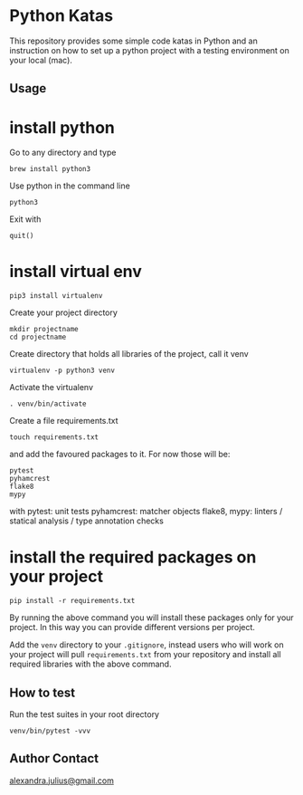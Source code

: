 # Python Katas
This repository provides some simple code katas in Python and an instruction on how to set up a python project with a testing environment on your local (mac).

## Usage

# install python
Go to any directory and type
```
brew install python3
```
Use python in the command line
```
python3 
```
Exit with
```
quit()
```
# install virtual env
```
pip3 install virtualenv
```
Create your project directory
```
mkdir projectname
cd projectname
```
Create directory that holds all libraries of the project, call it venv
```
virtualenv -p python3 venv
```
Activate the virtualenv
```
. venv/bin/activate
```
Create a file requirements.txt 
```
touch requirements.txt
```
and add the favoured packages to it. For now those will be:
```
pytest
pyhamcrest
flake8
mypy
```
with
pytest: unit tests
pyhamcrest: matcher objects
flake8, mypy: linters / statical analysis / type annotation checks

# install the required packages on your project
```
pip install -r requirements.txt
```
By running the above command you will install these packages only for your project. In this way you can provide different versions per project.

Add the `venv` directory to your `.gitignore`, instead users who will work on your project will pull `requirements.txt` from your repository and install all required libraries with the above command.

## How to test
Run the test suites in your root directory
```
venv/bin/pytest -vvv
```

## Author Contact
[alexandra.julius@gmail.com](mailto:alexandra.julius@gmail.com)
